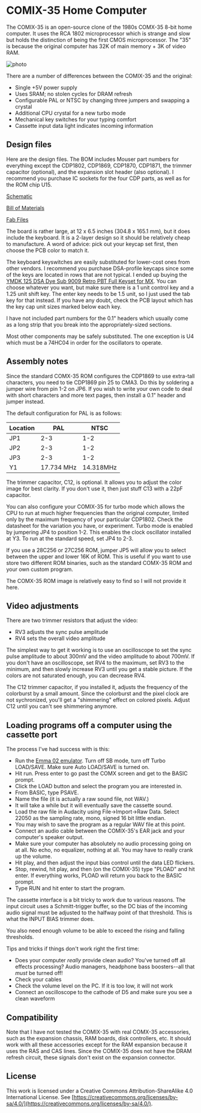 # COMIX-35 Home Computer
The COMIX-35 is an open-source clone of the 1980s COMX-35 8-bit home computer.
It uses the RCA 1802 microprocessor which is strange and slow but holds the
distinction of being the first CMOS microprocessor. The "35" is because the
original computer has 32K of main memory + 3K of video RAM.

![photo](https://github.com/schlae/comix-35/blob/master/images/comix-35.jpg)

There are a number of differences between the COMIX-35 and the original:

* Single +5V power supply
* Uses SRAM; no stolen cycles for DRAM refresh
* Configurable PAL or NTSC by changing three jumpers and swapping a crystal
* Additional CPU crystal for a new turbo mode
* Mechanical key switches for your typing comfort
* Cassette input data light indicates incoming information

## Design files

Here are the design files. The BOM includes Mouser part numbers for everything
except the CDP1802, CDP1869, CDP1870, CDP1871, the trimmer capacitor (optional),
and the expansion slot header (also optional). I recommend you purchase IC
sockets for the four CDP parts, as well as for the ROM chip U15.

[Schematic](https://github.com/schlae/comix-35/blob/master/COMIX-35.pdf)

[Bill of Materials](https://github.com/schlae/comix-35/blob/master/COMIX-35.csv)

[Fab Files](https://github.com/schlae/comix-35/blob/master/fab/COMIX-35.zip)

The board is rather large, at 12 x 6.5 inches (304.8 x 165.1 mm), but it does
include the keyboard. It is a 2-layer design so it should be relatively cheap
to manufacture. A word of advice: pick out your keycap set first, then choose
the PCB color to match it.

The keyboard keyswitches are easily substituted for lower-cost ones from other
vendors. I recommend you purchase DSA-profile keycaps since some of the keys
are located in rows that are not typical. I ended up buying the [YMDK 125 DSA Dye Sub 9009 Retro PBT Full Keyset for MX](https://www.amazon.com/gp/product/B083L6FVPN/). You can choose whatever you want, but make sure there is a 1 unit
control key and a 1.25 unit shift key. The enter key needs to be 1.5 unit, so
I just used the tab key for that instead. If you have any doubt, check the PCB
layout which has the key cap unit sizes marked below each key.

I have not included part numbers for the 0.1" headers which usually come as a
long strip that you break into the appropriately-sized sections.

Most other components may be safely substituted. The one exception is U4 which
must be a 74HC04 in order for the oscillators to operate. 

## Assembly notes
Since the standard COMX-35 ROM configures the CDP1869 to use extra-tall
characters, you need to tie CDP1869 pin 25 to CMA3. Do this by soldering a
jumper wire from pin 1-2 on JP6. If you wish to write your own code to deal
with short characters and more text pages, then install a 0.1" header and
jumper instead.

The default configuration for PAL is as follows:

| Location | PAL     | NTSC    |
| -------- | ------- | ------- |
| JP1      | 2-3     | 1-2     |
| JP2      | 2-3     | 1-2     |
| JP3      | 2-3     | 1-2     |
| Y1       | 17.734 MHz | 14.318MHz |

The trimmer capacitor, C12, is optional. It allows you to adjust the color
image for best clarity. If you don't use it, then just stuff C13 with a 22pF
capacitor.

You can also configure your COMIX-35 for turbo mode which allows the CPU to
run at much higher frequencies than the original computer, limited only by
the maximum frequency of your particular CDP1802. Check the datasheet for the
variation you have, or experiment. Turbo mode is enabled by jumpering JP4 to
position 1-2. This enables the clock oscillator installed at Y3. To run at the
standard speed, set JP4 to 2-3.

If you use a 28C256 or 27C256 ROM, jumper JP5 will allow you to select between
the upper and lower 16K of ROM. This is useful if you want to use store two
different ROM binaries, such as the standard COMX-35 ROM and your own custom
program.

The COMX-35 ROM image is relatively easy to find so I will not provide it here.

## Video adjustments

There are two trimmer resistors that adjust the video:

* RV3 adjusts the sync pulse amplitude
* RV4 sets the overall video amplitude

The simplest way to get it working is to use an oscilloscope to set the sync
pulse amplitude to about 300mV and the video amplitude to about 700mV. If you
don't have an oscilloscope, set RV4 to the maximum, set RV3 to the minimum,
and then slowly increase RV3 until you get a stable picture. If the colors
are not saturated enough, you can decrease RV4.

The C12 trimmer capacitor, if you installed it, adjusts the frequency of the
colorburst by a small amount. Since the colorburst and the pixel clock are not
sychronized, you'll get a "shimmering" effect on colored pixels. Adjust C12
until you can't see shimmering anymore. 

## Loading programs off a computer using the cassette port
The process I've had success with is this:

* Run the [Emma 02 emulator](https://www.emma02.hobby-site.com/). Turn off SB
mode, turn off Turbo LOAD/SAVE. Make sure Auto LOAD/SAVE is turned on.
* Hit run. Press enter to go past the COMX screen and get to the BASIC prompt.
* Click the LOAD button and select the program you are interested in.
* From BASIC, type PSAVE.
* Name the file (it is actually a raw sound file, not WAV.)
* It will take a while but it will eventually save the cassette sound.
* Load the raw file in Audacity using File-\>Import-\>Raw Data. Select 22050 as
the sampling rate, mono, signed 16 bit little endian.
* You may wish to save the program as a regular WAV file at this point.
* Connect an audio cable between the COMIX-35's EAR jack and your computer's
speaker output.
* Make sure your computer has absolutely no audio processing going on at all.
No echo, no equalizer, nothing at all. You may have to really crank up the
volume.
* Hit play, and then adjust the input bias control until the data LED flickers.
* Stop, rewind, hit play, and then (on the COMIX-35) type "PLOAD" and hit
enter. If everything works, PLOAD will return you back to the BASIC prompt.
* Type RUN and hit enter to start the program.

The cassette interface is a bit tricky to work due to various reasons. The
input circuit uses a Schmitt-trigger buffer, so the DC bias of the incoming
audio signal must be adjusted to the halfway point of that threshold. This
is what the INPUT BIAS trimmer does.

You also need enough volume to be able to exceed the rising and falling
thresholds.

Tips and tricks if things don't work right the first time:
* Does your computer *really* provide clean audio? You've turned off all
effects processing? Audio managers, headphone bass boosters--all that *must* 
be turned off!
* Check your cables
* Check the volume level on the PC. If it is too low, it will not work
* Connect an oscilloscope to the cathode of D5 and make sure you see a clean
waveform

## Compatibility
Note that I have not tested the COMIX-35 with real COMX-35 accessories, such
as the expansion chassis, RAM boards, disk controllers, etc. It should work
with all these accessories except for the RAM expansion because it uses the RAS
and CAS lines. Since the COMIX-35 does not have the DRAM refresh circuit, these
signals don't exist on the expansion connector.

## License
This work is licensed under a Creative Commons Attribution-ShareAlike 4.0
International License. See [https://creativecommons.org/licenses/by-sa/4.0/](https://creativecommons.org/licenses/by-sa/4.0/).

